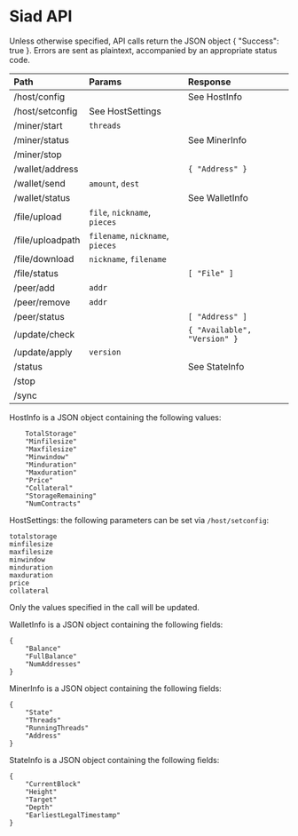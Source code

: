 Siad API
========

Unless otherwise specified, API calls return the JSON object { "Success": true }.
Errors are sent as plaintext, accompanied by an appropriate status code.

| Path              | Params                           | Response                     |
|:------------------|:---------------------------------|:-----------------------------|
| /host/config      |                                  | See HostInfo                 |
| /host/setconfig   | See HostSettings                 |                              |
| /miner/start      | `threads`                        |                              |
| /miner/status     |                                  | See MinerInfo                |
| /miner/stop       |                                  |                              |
| /wallet/address   |                                  | `{ "Address" }`              |
| /wallet/send      | `amount`, `dest`                 |                              |
| /wallet/status    |                                  | See WalletInfo               |
| /file/upload      | `file`, `nickname`, `pieces`     |                              |
| /file/uploadpath  | `filename`, `nickname`, `pieces` |                              |
| /file/download    | `nickname`, `filename`           |                              |
| /file/status      |                                  | `[ "File" ]`                 |
| /peer/add         | `addr`                           |                              |
| /peer/remove      | `addr`                           |                              |
| /peer/status      |                                  | `[ "Address" ]`              |
| /update/check     |                                  | `{ "Available", "Version" }` |
| /update/apply     | `version`                        |                              |
| /status           |                                  | See StateInfo                |
| /stop             |                                  |                              |
| /sync             |                                  |                              |

HostInfo is a JSON object containing the following values:
```
    TotalStorage"
    "Minfilesize"
    "Maxfilesize"
    "Minwindow"
    "Minduration"
    "Maxduration"
    "Price"
    "Collateral"
    "StorageRemaining"
    "NumContracts"
```

HostSettings: the following parameters can be set via `/host/setconfig`:
```
totalstorage
minfilesize
maxfilesize
minwindow
minduration
maxduration
price
collateral
```
Only the values specified in the call will be updated.

WalletInfo is a JSON object containing the following fields:
```
{
    "Balance"
    "FullBalance"
    "NumAddresses"
}
```

MinerInfo is a JSON object containing the following fields:
```
{
    "State"
    "Threads"
    "RunningThreads"
    "Address"
}
```

StateInfo is a JSON object containing the following fields:
```
{
    "CurrentBlock"
    "Height"
    "Target"
    "Depth"
    "EarliestLegalTimestamp"
}
```
